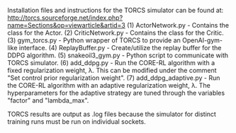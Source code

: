 Installation files and instructions for the TORCS simulator can be found at: <http://torcs.sourceforge.net/index.php?name=Sections&op=viewarticle&artid=3>
    (1) ActorNetwork.py - Contains the class for the Actor.
    (2) CriticNetwork.py - Contains the class for the Critic.
    (3) gym_torcs.py - Python wrapper of TORCS to provide an OpenAI-gym-like interface.
    (4) ReplayBuffer.py - Create/utilize the replay buffer for the DDPG algorithm.
    (5) snakeoil3_gym.py - Python script to communicate with TORCS simulator.
    (6) add_ddpg.py - Run the CORE-RL algorithm with a fixed regularization weight, λ. This can be modified under the comment "Set control prior regularization weight".
    (7) add_ddpg_adaptive.py - Run the CORE-RL algorithm with an adaptive regularization weight, λ. The hyperparameters for the adaptive strategy are tuned through the variables "factor" and "lambda_max".

TORCS results are output as .log files because the simulator for distinct training runs must be run on individual sockets.
